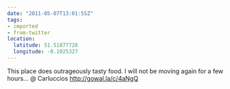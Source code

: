 ```yaml
---
date: "2011-05-07T13:01:55Z"
tags:
- imported
- from-twitter
location:
  latitude: 51.51877728
  longitude: -0.1025327
---
```

This place does outrageously tasty food. I will not be moving again for a few hours… @ Carluccios http://gowal.la/c/4aNgQ
